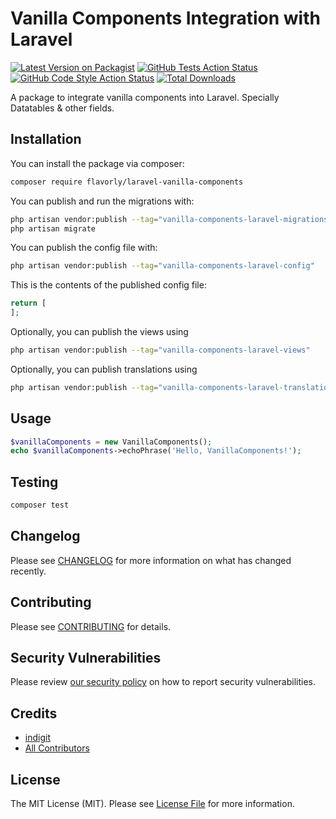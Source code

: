 # Vanilla Components Integration with Laravel

[![Latest Version on Packagist](https://img.shields.io/packagist/v/flavorly/laravel-vanilla-components.svg?style=flat-square)](https://packagist.org/packages/flavorly/laravel-vanilla-components)
[![GitHub Tests Action Status](https://img.shields.io/github/workflow/status/flavorly/laravel-vanilla-components/run-tests?label=tests)](https://github.com/flavorly/laravel-vanilla-components/actions?query=workflow%3Arun-tests+branch%3Amain)
[![GitHub Code Style Action Status](https://img.shields.io/github/workflow/status/flavorly/laravel-vanilla-components/Fix%20PHP%20code%20style%20issues?label=code%20style)](https://github.com/flavorly/laravel-vanilla-components/actions?query=workflow%3A"Fix+PHP+code+style+issues"+branch%3Amain)
[![Total Downloads](https://img.shields.io/packagist/dt/flavorly/laravel-vanilla-components.svg?style=flat-square)](https://packagist.org/packages/flavorly/laravel-vanilla-components)

A package to integrate vanilla components into Laravel. Specially Datatables & other fields.

## Installation

You can install the package via composer:

```bash
composer require flavorly/laravel-vanilla-components
```

You can publish and run the migrations with:

```bash
php artisan vendor:publish --tag="vanilla-components-laravel-migrations"
php artisan migrate
```

You can publish the config file with:

```bash
php artisan vendor:publish --tag="vanilla-components-laravel-config"
```

This is the contents of the published config file:

```php
return [
];
```

Optionally, you can publish the views using

```bash
php artisan vendor:publish --tag="vanilla-components-laravel-views"
```

Optionally, you can publish translations using

```bash
php artisan vendor:publish --tag="vanilla-components-laravel-translations
```

## Usage

```php
$vanillaComponents = new VanillaComponents();
echo $vanillaComponents->echoPhrase('Hello, VanillaComponents!');
```

## Testing

```bash
composer test
```

## Changelog

Please see [CHANGELOG](CHANGELOG.md) for more information on what has changed recently.

## Contributing

Please see [CONTRIBUTING](CONTRIBUTING.md) for details.

## Security Vulnerabilities

Please review [our security policy](../../security/policy) on how to report security vulnerabilities.

## Credits

- [indigit](https://github.com/indigit)
- [All Contributors](../../contributors)

## License

The MIT License (MIT). Please see [License File](LICENSE.md) for more information.
